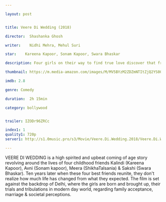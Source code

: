 ```yaml
---

layout: post


title: Veere Di Wedding (2018)

director:  Shashanka Ghosh

writer:    Nidhi Mehra, Mehul Suri

star:    Kareena Kapoor, Sonam Kapoor, Swara Bhaskar

description: Four girls on their way to find true love discover that friendship this strong has its consequences.

thumbnail: https://m.media-amazon.com/images/M/MV5BYzM2ZDZmNTItZjQ2YS00N2U3LWFlZDMtZDRjZGYwZmM0N2Q4XkEyXkFqcGdeQXVyODE5NzE3OTE@._V1_UX182_CR0,0,182,268_AL__QL50.jpg

imdb: 2.8

genre: Comedy

duration:  2h 15min

category: bollywood


trailer: IZODr96ZRCc

index1: 1
quality1: 720p
server1: http://s1.0music.pro/s3/Movie/Veere.Di.Wedding.2018/Veere.Di.Wedding.2018.720p.HDCAM.SaNiG.mkv

---
```


VEERE DI WEDDING is a high spirited and upbeat coming of age story revolving around the lives of four childhood friends Kalindi (Kareena Kapoor), Avni (Sonam kapoor), Meera (ShikhaTalsania) & Sakshi (Swara Bhaskar). Ten years later when these four best friends reunite, they don't realize how much life has changed from what they expected. The film is set against the backdrop of Delhi, where the girls are born and brought up, their trials and tribulations in modern day world, regarding family acceptance, marriage & societal perceptions.